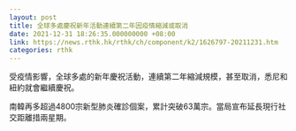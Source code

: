 ```yaml
---
layout: post
title: 全球多處慶祝新年活動連續第二年因疫情縮減或取消
date: 2021-12-31 18:26:35.000000000 +08:00
link: https://news.rthk.hk/rthk/ch/component/k2/1626797-20211231.htm
categories: rthk
---
```


受疫情影響，全球多處的新年慶祝活動，連續第二年縮減規模，甚至取消，悉尼和紐約就會繼續慶祝。

南韓再多超過4800宗新型肺炎確診個案，累計突破63萬宗。當局宣布延長現行社交距離措兩星期。
